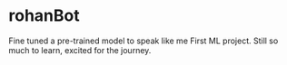 # rohanBot
Fine tuned a pre-trained model to speak like me 
First ML project. Still so much to learn, excited for the journey.
